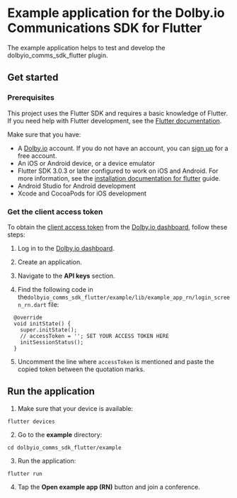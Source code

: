 # Example application for the Dolby.io Communications SDK for Flutter

The example application helps to test and develop the dolbyio_comms_sdk_flutter plugin.

## Get started

### Prerequisites

This project uses the Flutter SDK and requires a basic knowledge of Flutter. If you need help with 
Flutter development, see the [Flutter documentation](https://docs.flutter.dev).

Make sure that you have:
* A [Dolby.io](https://dolby.io) account. If you do not have an account, you can [sign up](https://dolby.io/signup) for a 
  free account.
* An iOS or Android device, or a device emulator
* Flutter SDK 3.0.3 or later configured to work on iOS and Android. For more information, see the
  [installation documentation for flutter][flutter_intalation] guide.
* Android Studio for Android development
* Xcode and CocoaPods for iOS development

### Get the client access token

To obtain the [client access token][client_access_token] from the [Dolby.io dashboard][dolby.io_dashboard], follow these steps:

1. Log in to the [Dolby.io dashboard](https://dashboard.dolby.io/). 

2. Create an application.

3. Navigate to the **API keys** section.

4. Find the following code in the`dolbyio_comms_sdk_flutter/example/lib/example_app_rn/login_screen_rn.dart` file:

```
  @override
  void initState() {
    super.initState();
    // accessToken = ''; SET YOUR ACCESS TOKEN HERE
    initSessionStatus();
  }
```

5. Uncomment the line where `accessToken` is mentioned and paste the copied token between the quotation marks.

## Run the application

1. Make sure that your device is available:
```
flutter devices
```

2. Go to the **example** directory:
```
cd dolbyio_comms_sdk_flutter/example
```

3. Run the application:
```
flutter run
```

4. Tap the **Open example app (RN)** button and join a conference.

[flutter_intalation]: https://docs.flutter.dev/get-started/install
[client_access_token]: https://docs.dolby.io/communications-apis/docs/overview-developer-tools#client-access-token
[dolby.io_dashboard]: https://dashboard.dolby.io/